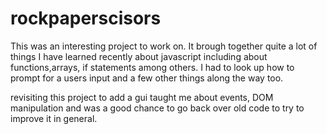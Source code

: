 # rockpaperscisors

This was an interesting project to work on. It  brough together quite a lot of things I have learned recently about javascript including about functions,arrays, if statements among others. I had to look up how to prompt for a users input and a few other things along the way too.

revisiting this project to add a gui taught me about events, DOM manipulation and was a good chance to go back over old code to try to improve it in general.